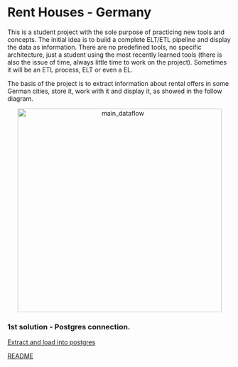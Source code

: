 # Rent Houses - Germany


This is a student project with the sole purpose of practicing new tools and concepts. The initial idea is to build a complete ELT/ETL pipeline and display the data as information. There are no predefined tools, no specific architecture, just a student using the most recently learned tools (there is also the issue of time, always little time to work on the project). Sometimes it will be an ETL process, ELT or even a EL. 

The basis of the project is to extract information about rental offers in some German cities, store it, work with it and display it, as showed in the follow diagram.

<p align="center">
  <img width="459" alt="main_dataflow" src="https://user-images.githubusercontent.com/71295866/141155451-a9b1dff0-3adf-448f-af5c-f54c1de21b62.png">
</p>

### 1st solution - Postgres connection.

[Extract and load into postgres](https://github.com/felipedmnq/rent-houses--germany/tree/master/postgres_scripts)


[README](https://github.com/felipedmnq/rent-houses--germany/blob/master/postgres_scripts/postgres_readme.md)
